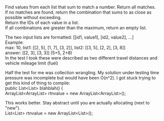 Find values from each list that sum to match a number.  Return all matches.  
If no matches are found, return the combination that sums to as close as possible without exceeding.  
Return the IDs of each value in a list.  
If all combinations are greater than the maximum, return an empty list.

The two input lists are formatted: [[id1, value1], [id2, value2], ...]  
Example:  
max: 10, list1: [[2, 5], [1, 7], [3, 2]], list2: [[3, 5], [2, 2], [3, 8]]  
answer: [[2, 3], [3, 3]]   (5+5, 2+8)  
In the test I took these were described as two different travel distances and vehicle mileage limit (fuel)


Half the test for me was collection wrangling.  My solution under testing time pressure was incomplete but would have been O(n^2).  I got stuck trying to get this kind of thing to compile:  
  public List<List<Integer>> blahblah() {  
    ArrayList<ArrayList<Integer>> rtnvalue = new ArrayList<ArrayList<Integer>>();  

This works better.  Stay abstract until you are actually allocating (next to "new").  
   List<List<Integer>> rtnvalue = new ArrayList<List<Integer>>();
